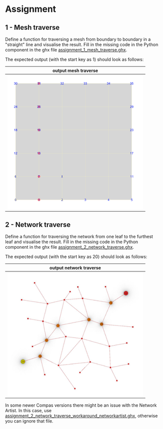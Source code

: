 # Assignment

## 1 - Mesh traverse

Define a function for traversing a mesh from boundary to boundary in a "straight" line and
visualise the result. Fill in the missing code in the Python component in the ghx file [assignment_1_mesh_traverse.ghx](assignment/assignment_1_mesh_traverse.ghx).

The expected output (with the start key as 1) should look as follows:

| output mesh traverse |
| ---- |
| <img src="images/mesh_traverse.jpeg" width="440px" a/> |

## 2 - Network traverse

Define a function for traversing the network from one leaf to the furthest leaf and visualise the result. 
Fill in the missing code in the Python component in the ghx file [assignment_2_network_traverse.ghx](assignment/assignment_2_network_traverse.ghx).

The expected output (with the start key as 20) should look as follows:

| output network traverse |
| ---- |
| <img src="images/network_traverse.jpeg" width="440px" a/> |

In some newer Compas versions there might be an issue with the Network Artist. In this case, use [assignment_2_network_traverse_workaround_networkartist.ghx](assignment/assignment_2_network_traverse_workaround_networkartist.ghx), otherwise you can ignore that file.
